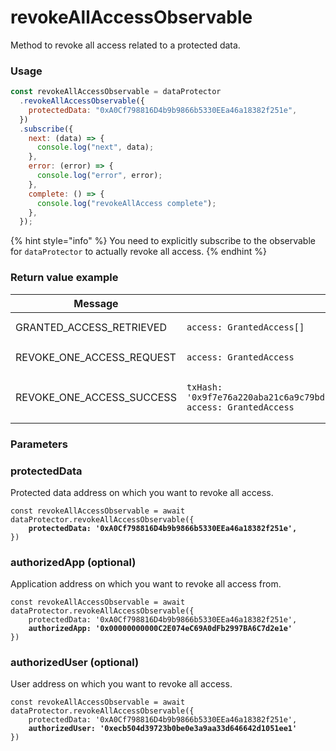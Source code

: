 # revokeAllAccessObservable

Method to revoke all access related to a protected data.

### Usage

```javascript
const revokeAllAccessObservable = dataProtector
  .revokeAllAccessObservable({
    protectedData: "0xA0Cf798816D4b9b9866b5330EEa46a18382f251e",
  })
  .subscribe({
    next: (data) => {
      console.log("next", data);
    },
    error: (error) => {
      console.log("error", error);
    },
    complete: () => {
      console.log("revokeAllAccess complete");
    },
  });
```

{% hint style="info" %}
You need to explicitly subscribe to the observable for `dataProtector` to actually revoke all access.
{% endhint %}

### Return value example

<table><thead><tr><th width="310">Message</th><th>Return value</th></tr></thead><tbody><tr><td>GRANTED_ACCESS_RETRIEVED</td><td><pre class="language-javascript"><code class="lang-javascript">access: GrantedAccess[]
</code></pre></td></tr><tr><td>REVOKE_ONE_ACCESS_REQUEST</td><td><pre class="language-javascript"><code class="lang-javascript">access: GrantedAccess
</code></pre></td></tr><tr><td>REVOKE_ONE_ACCESS_SUCCESS</td><td><pre class="language-javascript"><code class="lang-javascript">txHash: '0x9f7e76a220aba21c6a9c79bd1680eaf33b10afc2127593fd7e9a9e2b03c2c9fd',
access: GrantedAccess
</code></pre></td></tr></tbody></table>

### Parameters

### protectedData

Protected data address on which you want to revoke all access.

<pre class="language-javascript"><code class="lang-javascript">const revokeAllAccessObservable = await dataProtector.revokeAllAccessObservable({
<strong>    protectedData: '0xA0Cf798816D4b9b9866b5330EEa46a18382f251e',
</strong>})
</code></pre>

### authorizedApp (optional)

Application address on which you want to revoke all access from.

<pre class="language-javascript"><code class="lang-javascript">const revokeAllAccessObservable = await dataProtector.revokeAllAccessObservable({
    protectedData: '0xA0Cf798816D4b9b9866b5330EEa46a18382f251e',
<strong>    authorizedApp: '0x00000000000C2E074eC69A0dFb2997BA6C7d2e1e'
</strong>})
</code></pre>

### authorizedUser (optional)

User address on which you want to revoke all access.

<pre class="language-javascript"><code class="lang-javascript">const revokeAllAccessObservable = await dataProtector.revokeAllAccessObservable({
    protectedData: '0xA0Cf798816D4b9b9866b5330EEa46a18382f251e',
<strong>    authorizedUser: '0xecb504d39723b0be0e3a9aa33d646642d1051ee1'
</strong>})
</code></pre>
